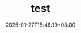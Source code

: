 ---
title: "test"
description: ""
date: 2025-01-27T15:46:19+08:00
lastmod: 2025-01-27T15:46:19+08:00
draft: false
---